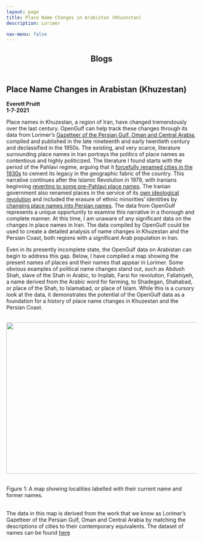 ```yaml
---
layout: page
title: Place Name Changes in Arabistan (Khuzestan)
description: Lorimer

nav-menu: false
---
```


<head>
<style>
img, figure {
  display: block;
  margin-left: auto;
  margin-right: auto;
  text-align: center;
}
</style>
</head>
<section id="one">
	<div class="inner">
		<header class="major">
			<h1>Blogs</h1>
		</header>
<h2 id="content">Place Name Changes in Arabistan (Khuzestan)</h2>
    <b>Everett Pruitt</b>
    <br>
    <b>1-7-2021</b>

<br>
<p>
Place names in Khuzestan, a region of Iran, have changed tremendously over the last century. OpenGulf can help track these changes through its data from Lorimer’s <a href="https://archive.org/details/in.ernet.dli.2015.206963" class="link">Gazetteer of the Persian Gulf, Oman and Central Arabia</a>, compiled and published in the late nineteenth and early twentieth century and declassified in the 1950s. The existing, and very scarce, literature surrounding place names in Iran portrays the politics of place names as contentious and highly politicized. The literature I found starts with the period of the Pahlavi regime, arguing that it <a href="https://www.jstor.org/stable/215071" class="link">forcefully renamed cities in the 1930s</a> to cement its legacy in the geographic fabric of the country. This narrative continues after the Islamic Revolution in 1979, with Iranians beginning <a href="https://www.jstor.org/stable/215071" class="link">reverting to some pre-Pahlavi place names</a>. The Iranian government also renamed places in the service of its <a href="https://www.jstor.org/stable/215071" class="link">own ideological revolution</a> and included the erasure of ethnic minorities’ identities by <a href="https://www.jstor.org/stable/215071" class="link">changing place names into Persian names</a>. The data from OpenGulf represents a unique opportunity to examine this narrative in a thorough and complete manner. At this time, I am unaware of any significant data on the changes in place names in Iran. The data compiled by OpenGulf could be used to create a detailed analysis of name changes in Khuzestan and the Persian Coast, both regions with a significant Arab population in Iran.
</p>
Even in its presently incomplete state, the OpenGulf data on Arabistan can begin to address this gap. Below, I have compiled a map showing the present names of places and their names that appear in Lorimer. Some obvious examples of political name changes stand out, such as Abdush Shah, slave of the Shah in Arabic, to Inqilab, Farsi for revolution, Fallahiyeh, a name derived from the Arabic word for farming, to Shadegan, Shahabad, or place of the Shah, to Islamabad, or place of Islam. While this is a cursory look at the data, it demonstrates the potential of the OpenGulf data as a foundation for a history of place name changes in Khuzestan and the Persian Coast.
<p>
<br>
<img src="../assets/images/namechanges1.jpg" style="width:600px;height:400px;"></p>
<br>
Figure 1: A map showing localities labelled with their current name and former names.<br>
<br>
<p>
The data in this map is derived from the work that we know as Lorimer’s Gazetteer of the Persian Gulf, Oman and Central Arabia by matching the descriptions of cities to their contemporary equivalents. The dataset of names can be found
<a href="https://github.com/opengulf/Lorimer_data/blob/master/name_changes_Arabistan.csv" class="link">here</a>
</p>
